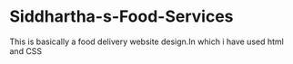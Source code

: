 # Siddhartha-s-Food-Services
This is basically a food delivery website design.In which i have used html and CSS
